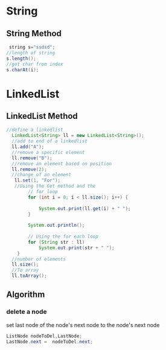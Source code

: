 # String 
## String Method
```Java
 string s="ssdsd";
//length of string
s.length();
//get char from index
s.charAt(i);
 ```
# LinkedList
## LinkedList Method
```Java
//define a linkedlist
  LinkedList<String> ll = new LinkedList<String>();
  //add to end of a linkedlist
  ll.add("A");
  //remove a specific element
  ll.remove("B");
  //remove an element based on position
  ll.remove(2);
  //change of an element
   ll.set(1, "For"); 
   //Using the Get method and the 
        // for loop 
        for (int i = 0; i < ll.size(); i++) { 
    
            System.out.print(ll.get(i) + " "); 
        } 
    
        System.out.println(); 
    
        // Using the for each loop 
        for (String str : ll) 
            System.out.print(str + " "); 
    } 
  //number of elements
  ll.size();
  //To array
  ll.toArray();
```
## Algorithm
### delete a node 
set last node of the node's next node to the node's next node
```Java
ListNode nodeToDel,LastNode;
LastNode.next =  nodeToDel.next;
```
###

